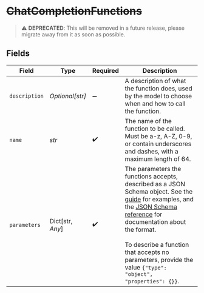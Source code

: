 # ~~ChatCompletionFunctions~~

> :warning: **DEPRECATED**: This will be removed in a future release, please migrate away from it as soon as possible.


## Fields

| Field                                                                                                                                                                                                                                                                                                                                                                           | Type                                                                                                                                                                                                                                                                                                                                                                            | Required                                                                                                                                                                                                                                                                                                                                                                        | Description                                                                                                                                                                                                                                                                                                                                                                     |
| ------------------------------------------------------------------------------------------------------------------------------------------------------------------------------------------------------------------------------------------------------------------------------------------------------------------------------------------------------------------------------- | ------------------------------------------------------------------------------------------------------------------------------------------------------------------------------------------------------------------------------------------------------------------------------------------------------------------------------------------------------------------------------- | ------------------------------------------------------------------------------------------------------------------------------------------------------------------------------------------------------------------------------------------------------------------------------------------------------------------------------------------------------------------------------- | ------------------------------------------------------------------------------------------------------------------------------------------------------------------------------------------------------------------------------------------------------------------------------------------------------------------------------------------------------------------------------- |
| `description`                                                                                                                                                                                                                                                                                                                                                                   | *Optional[str]*                                                                                                                                                                                                                                                                                                                                                                 | :heavy_minus_sign:                                                                                                                                                                                                                                                                                                                                                              | A description of what the function does, used by the model to choose when and how to call the function.                                                                                                                                                                                                                                                                         |
| `name`                                                                                                                                                                                                                                                                                                                                                                          | *str*                                                                                                                                                                                                                                                                                                                                                                           | :heavy_check_mark:                                                                                                                                                                                                                                                                                                                                                              | The name of the function to be called. Must be a-z, A-Z, 0-9, or contain underscores and dashes, with a maximum length of 64.                                                                                                                                                                                                                                                   |
| `parameters`                                                                                                                                                                                                                                                                                                                                                                    | Dict[str, *Any*]                                                                                                                                                                                                                                                                                                                                                                | :heavy_check_mark:                                                                                                                                                                                                                                                                                                                                                              | The parameters the functions accepts, described as a JSON Schema object. See the [guide](/docs/guides/gpt/function-calling) for examples, and the [JSON Schema reference](https://json-schema.org/understanding-json-schema/) for documentation about the format.<br/><br/>To describe a function that accepts no parameters, provide the value `{"type": "object", "properties": {}}`. |